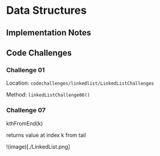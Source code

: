 # Data Structures

## Implementation Notes

## Code Challenges

### Challenge 01

Location: `codechallenges/linkedlist/LinkedListChallenges`

Method: `linkedListChallenge06()`

### Challenge 07

kthFromEnd(k)

returns value at index k from tail

!(image)[./LinkedList.png]
